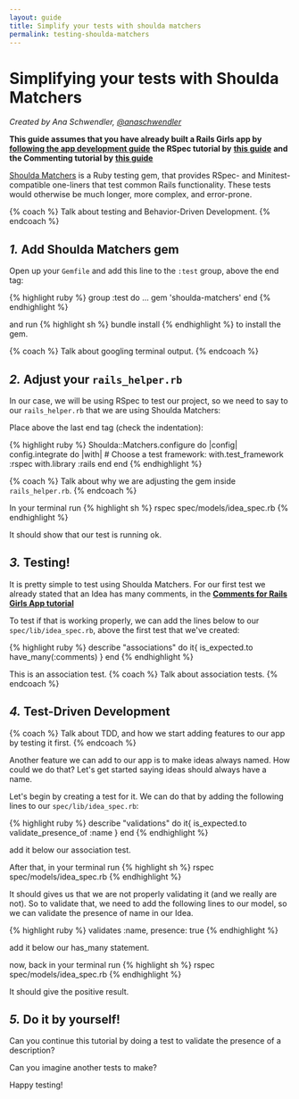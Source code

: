 ```yaml
---
layout: guide
title: Simplify your tests with shoulda matchers
permalink: testing-shoulda-matchers
---
```


# Simplifying your tests with Shoulda Matchers

*Created by Ana Schwendler, [@anaschwendler](https://twitter.com/anaschwendler)*

**This guide assumes that you have already built a Rails Girls app by** [**following the app development guide**](/app)
**the RSpec tutorial by** [**this guide**](/testing-rspec)
**and the Commenting tutorial by** [**this guide**](/commenting)

[Shoulda Matchers](https://github.com/thoughtbot/shoulda-matchers) is a Ruby testing gem, that provides RSpec- and Minitest-compatible one-liners that test common Rails functionality. These tests would otherwise be much longer, more complex, and error-prone.

{% coach %}
Talk about testing and Behavior-Driven Development.
{% endcoach %}

## *1.* Add Shoulda Matchers gem

Open up your `Gemfile` and add this line to the `:test` group, above the end tag:

{% highlight ruby %}
group :test do
  ...
  gem 'shoulda-matchers'
end
{% endhighlight %}

and run
{% highlight sh %}
bundle install
{% endhighlight %}
to install the gem.

{% coach %}
Talk about googling terminal output.
{% endcoach %}

## *2.* Adjust your `rails_helper.rb`

In our case, we will be using RSpec to test our project, so we need to say to our `rails_helper.rb` that we are using Shoulda Matchers:

Place above the last end tag (check the indentation):

{% highlight ruby %}
  Shoulda::Matchers.configure do |config|
    config.integrate do |with|
      # Choose a test framework:
      with.test_framework :rspec
      with.library :rails
    end
  end
{% endhighlight %}

{% coach %}
Talk about why we are adjusting the gem inside `rails_helper.rb`.
{% endcoach %}

In your terminal run
{% highlight sh %}
rspec spec/models/idea_spec.rb
{% endhighlight %}

It should show that our test is running ok.

## *3.* Testing!

It is pretty simple to test using Shoulda Matchers.
For our first test we already stated that an Idea has many comments, in the [**Comments for Rails Girls App tutorial**](/commenting)

To test if that is working properly, we can add the lines below to our `spec/lib/idea_spec.rb`, above the first test that we've created:

{% highlight ruby %}
  describe "associations" do
    it{ is_expected.to have_many(:comments) }
  end
{% endhighlight %}

This is an association test.
{% coach %}
Talk about association tests.
{% endcoach %}

## *4.* Test-Driven Development

{% coach %}
Talk about TDD, and how we start adding features to our app by testing it first.
{% endcoach %}

Another feature we can add to our app is to make ideas always named. How could we do that? Let's get started saying ideas should always have a name.

Let's begin by creating a test for it. We can do that by adding the following lines to our `spec/lib/idea_spec.rb`:

{% highlight ruby %}
  describe "validations" do
    it{ is_expected.to validate_presence_of :name }
  end
{% endhighlight %}

add it below our association test.

After that, in your terminal run
{% highlight sh %}
rspec spec/models/idea_spec.rb
{% endhighlight %}

It should gives us that we are not properly validating it (and we really are not). So to validate that, we need to add the following lines to our model, so we can validate the presence of name in our Idea.

{% highlight ruby %}
  validates :name, presence: true
{% endhighlight %}

add it below our has_many statement.

now, back in your terminal run
{% highlight sh %}
rspec spec/models/idea_spec.rb
{% endhighlight %}

It should give the positive result.

## *5.* Do it by yourself!
Can you continue this tutorial by doing a test to validate the presence of a description?

Can you imagine another tests to make?

Happy testing!
